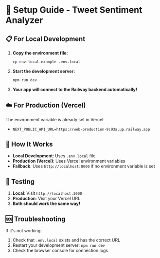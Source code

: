 # 🚀 Setup Guide - Tweet Sentiment Analyzer

## 📋 **For Local Development**

1. **Copy the environment file:**
   ```bash
   cp env.local.example .env.local
   ```

2. **Start the development server:**
   ```bash
   npm run dev
   ```

3. **Your app will connect to the Railway backend automatically!**

## ☁️ **For Production (Vercel)**

The environment variable is already set in Vercel:
- `NEXT_PUBLIC_API_URL=https://web-production-9c93a.up.railway.app`

## 🔧 **How It Works**

- **Local Development**: Uses `.env.local` file
- **Production (Vercel)**: Uses Vercel environment variables
- **Fallback**: Uses `http://localhost:8000` if no environment variable is set

## 🎯 **Testing**

1. **Local**: Visit `http://localhost:3000`
2. **Production**: Visit your Vercel URL
3. **Both should work the same way!**

## 🆘 **Troubleshooting**

If it's not working:
1. Check that `.env.local` exists and has the correct URL
2. Restart your development server: `npm run dev`
3. Check the browser console for connection logs 